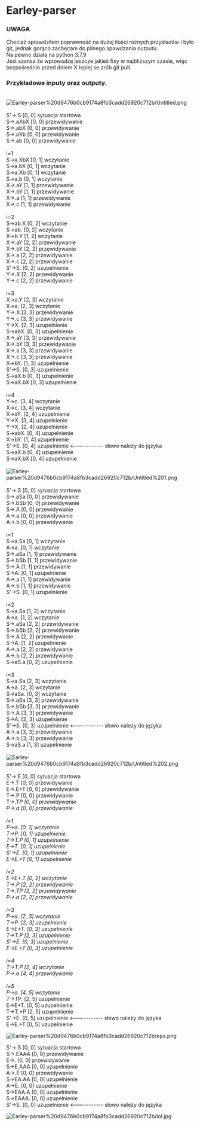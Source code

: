 # Earley-parser #

### UWAGA ###
Chociaż sprawdziłem poprawność na dużej ilości różnych przykładów i było git,
jednak gorąco zachęcam do pilnego spawdzania outputu.\
Na pewno działa na python 3.7.9\
Jest szansa że wprowadzę jeszcze jakieś fixy w najbliższym czasie, więc bezpośrednio przed dniem X
lepiej se zrób git pull.
### Przykładowe inputy oraz outputy. ###
\
![Earley-parser%20d9476b0cb9174a8fb3cadd26920c712b/Untitled.png](Earley-parser%20d9476b0cb9174a8fb3cadd26920c712b/Untitled.png)\
\
S'->.S [0, 0]  sytuacja startowa\
S->.aXbX [0, 0]  przewidywanie\
S->.abX [0, 0]  przewidywanie\
S->.aXb [0, 0]  przewidywanie\
S->.ab [0, 0]  przewidywanie\
\
i=1\
S->a.XbX [0, 1]  wczytanie\
S->a.bX [0, 1]  wczytanie\
S->a.Xb [0, 1]  wczytanie\
S->a.b [0, 1]  wczytanie\
X->.aY [1, 1]  przewidywanie\
X->.bY [1, 1]  przewidywanie\
X->.a [1, 1]  przewidywanie\
X->.c [1, 1]  przewidywanie\
\
i=2\
S->ab.X [0, 2]  wczytanie\
S->ab. [0, 2]  wczytanie\
X->b.Y [1, 2]  wczytanie\
X->.aY [2, 2]  przewidywanie\
X->.bY [2, 2]  przewidywanie\
X->.a [2, 2]  przewidywanie\
X->.c [2, 2]  przewidywanie\
S'->S. [0, 2]  uzupelnienie\
Y->.X [2, 2]  przewidywanie\
Y->.c [2, 2]  przewidywanie\
\
i=3\
X->a.Y [2, 3]  wczytanie\
X->a. [2, 3]  wczytanie\
Y->.X [3, 3]  przewidywanie\
Y->.c [3, 3]  przewidywanie\
Y->X. [2, 3]  uzupelnienie\
S->abX. [0, 3]  uzupelnienie\
X->.aY [3, 3]  przewidywanie\
X->.bY [3, 3]  przewidywanie\
X->.a [3, 3]  przewidywanie\
X->.c [3, 3]  przewidywanie\
X->bY. [1, 3]  uzupelnienie\
S'->S. [0, 3]  uzupelnienie\
S->aX.b [0, 3]  uzupelnienie\
S->aX.bX [0, 3]  uzupelnienie\
\
i=4\
Y->c. [3, 4]  wczytanie\
X->c. [3, 4]  wczytanie\
X->aY. [2, 4]  uzupelnienie\
Y->X. [3, 4]  uzupelnienie\
Y->X. [2, 4]  uzupelnienie\
S->abX. [0, 4]  uzupelnienie\
X->bY. [1, 4]  uzupelnienie\
S'->S. [0, 4]  uzupelnienie <----------- słowo należy do języka\
S->aX.b [0, 4]  uzupelnienie\
S->aX.bX [0, 4]  uzupelnienie\
\
![Earley-parser%20d9476b0cb9174a8fb3cadd26920c712b/Untitled%201.png](Earley-parser%20d9476b0cb9174a8fb3cadd26920c712b/Untitled%201.png)\
\
S'->.S [0, 0]  sytuacja startowa\
S->.aSa [0, 0]  przewidywanie\
S->.bSb [0, 0]  przewidywanie\
S->.A [0, 0]  przewidywanie\
A->.a [0, 0]  przewidywanie\
A->.b [0, 0]  przewidywanie\
\
i=1\
S->a.Sa [0, 1]  wczytanie\
A->a. [0, 1]  wczytanie\
S->.aSa [1, 1]  przewidywanie\
S->.bSb [1, 1]  przewidywanie\
S->.A [1, 1]  przewidywanie\
S->A. [0, 1]  uzupelnienie\
A->.a [1, 1]  przewidywanie\
A->.b [1, 1]  przewidywanie\
S'->S. [0, 1]  uzupelnienie\
\
i=2\
S->a.Sa [1, 2]  wczytanie\
A->a. [1, 2]  wczytanie\
S->.aSa [2, 2]  przewidywanie\
S->.bSb [2, 2]  przewidywanie\
S->.A [2, 2]  przewidywanie\
S->A. [1, 2]  uzupelnienie\
A->.a [2, 2]  przewidywanie\
A->.b [2, 2]  przewidywanie\
S->aS.a [0, 2]  uzupelnienie\
\
i=3\
S->a.Sa [2, 3]  wczytanie\
A->a. [2, 3]  wczytanie\
S->aSa. [0, 3]  wczytanie\
S->.aSa [3, 3]  przewidywanie\
S->.bSb [3, 3]  przewidywanie\
S->.A [3, 3]  przewidywanie\
S->A. [2, 3]  uzupelnienie\
S'->S. [0, 3]  uzupelnienie <----------- słowo należy do języka\
A->.a [3, 3]  przewidywanie\
A->.b [3, 3]  przewidywanie\
S->aS.a [1, 3]  uzupelnienie\
\
![Earley-parser%20d9476b0cb9174a8fb3cadd26920c712b/Untitled%202.png](Earley-parser%20d9476b0cb9174a8fb3cadd26920c712b/Untitled%202.png)\
\
S'->.E [0, 0]  sytuacja startowa\
E->.T [0, 0]  przewidywanie\
E->.E+T [0, 0]  przewidywanie\
T->.P [0, 0]  przewidywanie\
T->.T*P [0, 0]  przewidywanie\
P->.a [0, 0]  przewidywanie\
\
i=1\
P->a. [0, 1]  wczytanie\
T->P. [0, 1]  uzupelnienie\
T->T.*P [0, 1]  uzupelnienie\
E->T. [0, 1]  uzupelnienie\
S'->E. [0, 1]  uzupelnienie\
E->E.+T [0, 1]  uzupelnienie\
\
i=2\
E->E+.T [0, 2]  wczytanie\
T->.P [2, 2]  przewidywanie\
T->.T*P [2, 2]  przewidywanie\
P->.a [2, 2]  przewidywanie\
\
i=3\
P->a. [2, 3]  wczytanie\
T->P. [2, 3]  uzupelnienie\
E->E+T. [0, 3]  uzupelnienie\
T->T.*P [2, 3]  uzupelnienie\
S'->E. [0, 3]  uzupelnienie\
E->E.+T [0, 3]  uzupelnienie\
\
i=4\
T->T*.P [2, 4]  wczytanie\
P->.a [4, 4]  przewidywanie\
\
i=5\
P->a. [4, 5]  wczytanie\
T->T*P. [2, 5]  uzupelnienie\
E->E+T. [0, 5]  uzupelnienie\
T->T.*P [2, 5]  uzupelnienie\
S'->E. [0, 5]  uzupelnienie <----------- słowo należy do języka\
E->E.+T [0, 5]  uzupelnienie

![Earley-parser%20d9476b0cb9174a8fb3cadd26920c712b/eps.png](Earley-parser%20d9476b0cb9174a8fb3cadd26920c712b/eps.png)

S'->.S [0, 0]  sytuacja startowa\
S->.EAAA [0, 0]  przewidywanie\
E->. [0, 0]  przewidywanie\
S->E.AAA [0, 0]  uzupełnienie\
A->.E [0, 0]  przewidywanie\
S->EA.AA [0, 0]  uzupełnienie\
A->E. [0, 0]  uzupełnienie\
S->EAA.A [0, 0]  uzupełnienie\
S->EAAA. [0, 0]  uzupełnienie\
S'->S. [0, 0]  uzupełnienie <----------- słowo należy do języka

![Earley-parser%20d9476b0cb9174a8fb3cadd26920c712b/lol.jpg](Earley-parser%20d9476b0cb9174a8fb3cadd26920c712b/lol.jpg)
